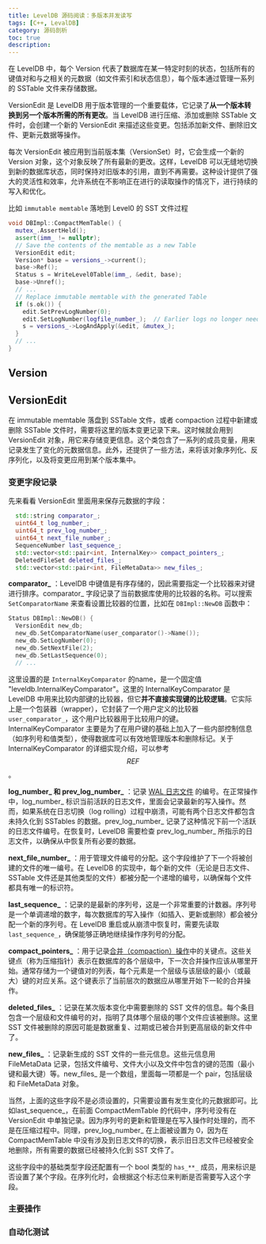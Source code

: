 ```yaml
---
title: LevelDB 源码阅读：多版本并发读写
tags: [C++, LevalDB]
category: 源码剖析
toc: true
description: 
---
```



在 LevelDB 中，每个 Version 代表了数据库在某一特定时刻的状态，包括所有的键值对和与之相关的元数据（如文件索引和状态信息），每个版本通过管理一系列的 SSTable 文件来存储数据。

VersionEdit 是 LevelDB 用于版本管理的一个重要载体，它记录了**从一个版本转换到另一个版本所需的所有更改**。当 LevelDB 进行压缩、添加或删除 SSTable 文件时，会创建一个新的 VersionEdit 来描述这些变更。包括添加新文件、删除旧文件、更新元数据等操作。

每次 VersionEdit 被应用到当前版本集（VersionSet）时，它会生成一个新的 Version 对象，这个对象反映了所有最新的更改。这样，LevelDB 可以无缝地切换到新的数据库状态，同时保持对旧版本的引用，直到不再需要。这种设计提供了强大的灵活性和效率，允许系统在不影响正在进行的读取操作的情况下，进行持续的写入和优化。

比如 `immutable memtable` 落地到 Level0 的 SST 文件过程

```c++
void DBImpl::CompactMemTable() {
  mutex_.AssertHeld();
  assert(imm_ != nullptr);
  // Save the contents of the memtable as a new Table
  VersionEdit edit;
  Version* base = versions_->current();
  base->Ref();
  Status s = WriteLevel0Table(imm_, &edit, base);
  base->Unref();
  // ...
  // Replace immutable memtable with the generated Table
  if (s.ok()) {
    edit.SetPrevLogNumber(0);
    edit.SetLogNumber(logfile_number_);  // Earlier logs no longer needed
    s = versions_->LogAndApply(&edit, &mutex_);
  }
  // ...
}
```

## Version


## VersionEdit

在 immutable memtable 落盘到 SSTable 文件，或者 compaction 过程中新建或删除 SSTable 文件时，需要将这里的版本变更记录下来。这时候就会用到 VersionEdit 对象，用它来存储变更信息。这个类包含了一系列的成员变量，用来记录发生了变化的元数据信息。此外，还提供了一些方法，来将该对象序列化、反序列化，以及将变更应用到某个版本集中。

### 变更字段记录

先来看看 VersionEdit 里面用来保存元数据的字段：

```cpp
  std::string comparator_;
  uint64_t log_number_;
  uint64_t prev_log_number_;
  uint64_t next_file_number_;
  SequenceNumber last_sequence_;
  std::vector<std::pair<int, InternalKey>> compact_pointers_;
  DeletedFileSet deleted_files_;
  std::vector<std::pair<int, FileMetaData>> new_files_;
```

**comparator_** ：LevelDB 中键值是有序存储的，因此需要指定一个比较器来对键进行排序。comparator_ 字段记录了当前数据库使用的比较器的名称。可以搜索 `SetComparatorName` 来查看设置比较器的位置，比如在 `DBImpl::NewDB` 函数中：

```cpp
Status DBImpl::NewDB() {
  VersionEdit new_db;
  new_db.SetComparatorName(user_comparator()->Name());
  new_db.SetLogNumber(0);
  new_db.SetNextFile(2);
  new_db.SetLastSequence(0);
  // ...
```

这里设置的是 `InternalKeyComparator` 的name，是一个固定值 "leveldb.InternalKeyComparator"。这里的 InternalKeyComparator 是 LevelDB 中用来比较内部键的比较器，但它**并不直接实现键的比较逻辑**。它实际上是一个包装器（wrapper），它封装了一个用户定义的比较器 `user_comparator_`，这个用户比较器用于比较用户的键。InternalKeyComparator 主要是为了在用户键的基础上加入了一些内部控制信息（如序列号和值类型），使得数据库可以有效地管理版本和删除标记。关于 InternalKeyComparator 的详细实现介绍，可以参考 $$REF$$。

**log_number_ 和 prev_log_number_** ：记录 [WAL 日志文件](leveldb_source_wal_log/) 的编号。在正常操作中，log_number_ 标识当前活跃的日志文件，里面会记录最新的写入操作。然而，如果系统在日志切换（log rolling）过程中崩溃，可能有两个日志文件都包含未持久化到 SSTables 的数据。prev_log_number_ 记录了这种情况下前一个活跃的日志文件编号。在恢复时，LevelDB 需要检查 prev_log_number_ 所指示的日志文件，以确保从中恢复所有必要的数据。

**next_file_number_** ：用于管理文件编号的分配。这个字段维护了下一个将被创建的文件的唯一编号。在 LevelDB 的实现中，每个新的文件（无论是日志文件、SSTable 文件还是其他类型的文件）都被分配一个递增的编号，以确保每个文件都具有唯一的标识符。

**last_sequence_** ：记录的是最新的序列号，这是一个非常重要的计数器。序列号是一个单调递增的数字，每次数据库的写入操作（如插入、更新或删除）都会被分配一个新的序列号。在 LevelDB 重启或从崩溃中恢复时，需要先读取 `last_sequence_`，确保能够正确地继续操作序列号的分配。

**compact_pointers_** ：用于记录[合并（compaction）操作](/leveldb_source_compaction)中的关键点。这些关键点（称为压缩指针）表示在数据库的各个层级中，下一次合并操作应该从哪里开始。通常存储为一个键值对的列表，每个元素是一个层级与该层级的最小（或最大）键的对应关系。这个键表示了当前层次的数据应从哪里开始下一轮的合并操作。

**deleted_files_** ：记录在某次版本变化中需要删除的 SST 文件的信息。每个条目包含一个层级和文件编号的对，指明了具体哪个层级的哪个文件应该被删除。这里 SST 文件被删除的原因可能是数据重复、过期或已被合并到更高层级的新文件中了。

**new_files_** ：记录新生成的 SST 文件的一些元信息。这些元信息用 FileMetaData 记录，包括文件编号、文件大小以及文件中包含的键的范围（最小键和最大键）等。new_files_ 是一个数组，里面每一项都是一个 pair，包括层级和 FileMetaData 对象。

当然，上面的这些字段不是必须设置的，只需要设置有发生变化的元数据即可。比如last_sequence_，在前面 CompactMemTable 的代码中，序列号没有在VersionEdit 中单独记录。因为序列号的更新和管理是在写入操作时处理的，而不是在压缩过程中。同理，prev_log_number_ 在上面被设置为 0，因为在 CompactMemTable 中没有涉及到日志文件的切换，表示旧日志文件已经被安全地删除，所有需要的数据已经被持久化到 SST 文件了。

这些字段中的基础类型字段还配置有一个 bool 类型的 `has_**_` 成员，用来标识是否设置了某个字段。在序列化时，会根据这个标志位来判断是否需要写入这个字段。

### 主要操作


### 自动化测试

